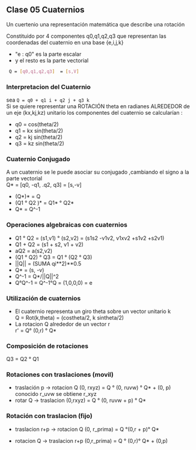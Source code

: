 ## Clase 05 Cuaternios
Un cuertenio una representación matemática que describe una rotación <br>

Constituido por 4 componentes q0,q1,q2,q3 que representan las coordenadas del cuaternio en una base {e,i,j,k}<br>
- "e : q0" es la parte escalar
- y el resto es la parte vectorial

```bash
 Q = [q0,q1,q2,q3]  = [s,V]
```
### Interpretacion del Cuaternio
sea ``Q = q0 + q1 i + q2 j + q3 k``<br>
Si se quiere representar una ROTACIÓN theta en radianes ALREDEDOR de un eje (kx,kj,kz) unitario los componentes del cuaternio se calcularían :<br>
- q0 = cos(theta/2)
- q1 = kx sin(theta/2) 
- q2 = kj sin(theta/2)
- q3 = kz sin(theta/2)

### Cuaternio Conjugado 
A un cuaternio se le puede asociar su conjugado ,cambiando el signo a la parte vectorial<br>
Q* = [q0, -q1, .q2, q3]  = [s,-v]
- (Q*)* = Q
- (Q1 ° Q2 )*  = Q1* ° Q2*
- Q* = Q^-1

### Operaciones algebraicas con cuaternios
- Q1 ° Q2  = (s1,v1) ° (s2,v2) = (s1s2 -v1v2, v1xv2 +s1v2 +s2v1)<br>
- Q1 + Q2 = (s1 + s2, v1 + v2)
- aQ2 = a(s2,v2)
- (Q1 ° Q2) ° Q3 = Q1 ° (Q2 ° Q3)
- ||Q|| = (SUMA qi**2)**0.5
- Q* = (s, -v)
- Q^-1 = Q*/||Q||^2
- Q°Q^-1 = Q^-1°Q = (1,0,0,0) = e
### Utilización de cuaternios
- El cuaternio representa un giro theta sobre un vector unitario k<br>
Q = Rot(k,theta) = (costheta/2, k sintheta/2)<br>
- La rotacion Q alrededor de un vector r<br>
r' = Q° (0,r) ° Q*

### Composición de rotaciones
Q3 = Q2 ° Q1

### Rotaciones con traslaciones (movil)
- traslación p → rotacion Q 
(0, rxyz)  = Q ° (0, ruvw) ° Q* + (0, p)<br>
conocido r_uvw se obtiene r_xyz
- rotar Q → traslacion
(0,rxyz) = Q ° (0, ruvw + p) ° Q*

### Rotación con traslacion (fijo)
- traslacion r+p → rotacion Q
(0, r_prima) = Q °(0,r + p)° Q*

- rotacion Q → traslacion r+p
(0,r_prima) = Q ° (0,r)° Q* + (0,p)

